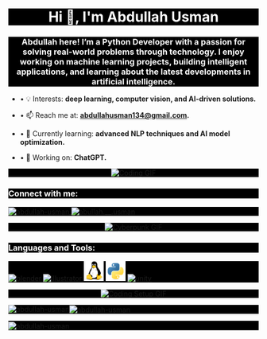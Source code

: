 <h1 align="center" style="color: white; background-color: black;">Hi 👋, I'm Abdullah Usman</h1>
<h3 align="center" style="color: white; background-color: black;">Abdullah here! I’m a Python Developer with a passion for solving real-world problems through technology. I enjoy working on machine learning projects, building intelligent applications, and learning about the latest developments in artificial intelligence.</h3>

- • 💡 Interests: **deep learning, computer vision, and AI-driven solutions.**

- • 📫 Reach me at: **abdullahusman134@gmail.com.**

- • 🌱 Currently learning: **advanced NLP techniques and AI model optimization.**

- • 🔭 Working on: **ChatGPT.**

<div align="center" style="background-color: black;">
    <img src="https://media.tenor.com/GfSX-u7VGM4AAAAM/coding.gif" alt="Coding GIF" width="400"/>
</div>

<h3 align="left" style="color: white; background-color: black;">Connect with me:</h3>
<p align="left" style="background-color: black;">
<a href="https://linkedin.com/in/abdullah-usman" target="blank">
    <img align="center" src="https://raw.githubusercontent.com/rahuldkjain/github-profile-readme-generator/master/src/images/icons/Social/linked-in-alt.svg" alt="abdullah-usman" height="30" width="40" />
</a>
<a href="https://instagram.com/abullah.__.usman" target="blank">
    <img align="center" src="https://raw.githubusercontent.com/rahuldkjain/github-profile-readme-generator/master/src/images/icons/Social/instagram.svg" alt="abullah.__.usman" height="30" width="40" />
</a>
</p>

<div align="center" style="background-color: black;">
    <img src="https://camo.githubusercontent.com/2bfa46753cedcb15a45cef893f56788349fe2ce3cfab2340ffa718358042b44e/68747470733a2f2f692e67697068792e636f6d2f6d656469612f76312e59326c6b505463354d4749334e6a4578626a63336258686c634735704d6a6868635442684d585135595739354e6d397159324a7863446b34643268315a58677a4d6e55325a695a6c634431324d563970626e526c636d35686246396e61575a66596e6c666157516d593351395a772f31334749416c34523231594c67512f67697068792e676966" alt="Cyberpunk GIF" width="400"/>
</div>

<h3 align="left" style="color: white; background-color: black;">Languages and Tools:</h3>
<p align="left" style="background-color: black;"> 
    <a href="https://www.blender.org/" target="_blank" rel="noreferrer"> 
        <img src="https://download.blender.org/branding/community/blender_community_badge_white.svg" alt="blender" width="40" height="40"/> 
    </a> 
    <a href="https://www.adobe.com/in/products/illustrator.html" target="_blank" rel="noreferrer"> 
        <img src="https://www.vectorlogo.zone/logos/adobe_illustrator/adobe_illustrator-icon.svg" alt="illustrator" width="40" height="40"/> 
    </a> 
    <a href="https://www.linux.org/" target="_blank" rel="noreferrer"> 
        <img src="https://raw.githubusercontent.com/devicons/devicon/master/icons/linux/linux-original.svg" alt="linux" width="40" height="40"/> 
    </a> 
    <a href="https://www.python.org" target="_blank" rel="noreferrer"> 
        <img src="https://raw.githubusercontent.com/devicons/devicon/master/icons/python/python-original.svg" alt="python" width="40" height="40"/> 
    </a> 
    <a href="https://unity.com/" target="_blank" rel="noreferrer"> 
        <img src="https://www.vectorlogo.zone/logos/unity3d/unity3d-icon.svg" alt="unity" width="40" height="40"/> 
    </a> 
</p>

<div align="center" style="background-color: black;">
    <img src="https://camo.githubusercontent.com/c9db199fcd1709006805510e2f8c18c43b8860ef8fdf11fc6ffe8f790ab8decd/68747470733a2f2f692e67697068792e636f6d2f6d656469612f76312e59326c6b505463354d4749334e6a4578644846364e476c6c4d6a413464576478656e526862446335646e4e764d6e646d5a58427161577072616a5a336332747462474e3364795a6c634431324d563970626e526c636d35686246396e61575a66596e6c666157516d593351395a772f3236746e333361695469316a6b6c3648362f67697068792e676966" alt="Coding Setup GIF" width="400"/>
</div>

<p style="background-color: black;">
    <img align="left" src="https://github-readme-stats.vercel.app/api/top-langs?username=abdullah-usman&show_icons=true&locale=en&layout=compact&theme=radical" alt="abdullah-usman" />
</p>

<p style="background-color: black;">
    <img align="center" src="https://github-readme-stats.vercel.app/api?username=abdullah-usman&show_icons=true&locale=en&theme=radical" alt="abdullah-usman" />
</p>

<p style="background-color: black;">
    <img align="center" src="https://github-readme-streak-stats.herokuapp.com/?user=abdullah-usman&theme=radical" alt="abdullah-usman" />
</p>

